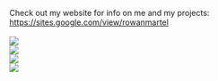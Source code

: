 Check out my website for info on me and my projects: https://sites.google.com/view/rowanmartel<br>
<br>
![](https://media.discordapp.net/attachments/1084588666095157392/1261797587585859724/dustbusterstutorial-ezgif.com-optimize.gif)<br>
![](https://media.discordapp.net/attachments/1084588666095157392/1261791293206691861/demonescape.gif)<br>
![](https://cdn.discordapp.com/attachments/1084588666095157392/1261791321228840990/emergentbehaviour.gif)<br>
![](https://cdn.discordapp.com/attachments/1084588666095157392/1261791475763511368/explosive-snowmen.gif)<br>
